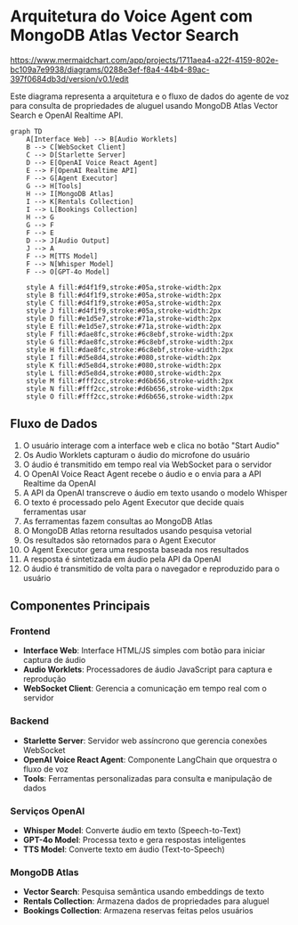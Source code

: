 # Arquitetura do Voice Agent com MongoDB Atlas Vector Search

https://www.mermaidchart.com/app/projects/1711aea4-a22f-4159-802e-bc109a7e9938/diagrams/0288e3ef-f8a4-44b4-89ac-397f0684db3d/version/v0.1/edit

Este diagrama representa a arquitetura e o fluxo de dados do agente de voz para consulta de propriedades de aluguel usando MongoDB Atlas Vector Search e OpenAI Realtime API.

```mermaid
graph TD
    A[Interface Web] --> B[Audio Worklets]
    B --> C[WebSocket Client]
    C --> D[Starlette Server]
    D --> E[OpenAI Voice React Agent]
    E --> F[OpenAI Realtime API]
    F --> G[Agent Executor]
    G --> H[Tools]
    H --> I[MongoDB Atlas]
    I --> K[Rentals Collection]
    I --> L[Bookings Collection]
    H --> G
    G --> F
    F --> E
    D --> J[Audio Output]
    J --> A
    F --> M[TTS Model]
    F --> N[Whisper Model]
    F --> O[GPT-4o Model]
    
    style A fill:#d4f1f9,stroke:#05a,stroke-width:2px
    style B fill:#d4f1f9,stroke:#05a,stroke-width:2px
    style C fill:#d4f1f9,stroke:#05a,stroke-width:2px
    style J fill:#d4f1f9,stroke:#05a,stroke-width:2px
    style D fill:#e1d5e7,stroke:#71a,stroke-width:2px
    style E fill:#e1d5e7,stroke:#71a,stroke-width:2px
    style F fill:#dae8fc,stroke:#6c8ebf,stroke-width:2px
    style G fill:#dae8fc,stroke:#6c8ebf,stroke-width:2px
    style H fill:#dae8fc,stroke:#6c8ebf,stroke-width:2px
    style I fill:#d5e8d4,stroke:#080,stroke-width:2px
    style K fill:#d5e8d4,stroke:#080,stroke-width:2px
    style L fill:#d5e8d4,stroke:#080,stroke-width:2px
    style M fill:#fff2cc,stroke:#d6b656,stroke-width:2px
    style N fill:#fff2cc,stroke:#d6b656,stroke-width:2px
    style O fill:#fff2cc,stroke:#d6b656,stroke-width:2px
```

## Fluxo de Dados

1. O usuário interage com a interface web e clica no botão "Start Audio"
2. Os Audio Worklets capturam o áudio do microfone do usuário
3. O áudio é transmitido em tempo real via WebSocket para o servidor
4. O OpenAI Voice React Agent recebe o áudio e o envia para a API Realtime da OpenAI
5. A API da OpenAI transcreve o áudio em texto usando o modelo Whisper
6. O texto é processado pelo Agent Executor que decide quais ferramentas usar
7. As ferramentas fazem consultas ao MongoDB Atlas
8. O MongoDB Atlas retorna resultados usando pesquisa vetorial
9. Os resultados são retornados para o Agent Executor
10. O Agent Executor gera uma resposta baseada nos resultados
11. A resposta é sintetizada em áudio pela API da OpenAI
12. O áudio é transmitido de volta para o navegador e reproduzido para o usuário

## Componentes Principais

### Frontend
- **Interface Web**: Interface HTML/JS simples com botão para iniciar captura de áudio
- **Audio Worklets**: Processadores de áudio JavaScript para captura e reprodução
- **WebSocket Client**: Gerencia a comunicação em tempo real com o servidor

### Backend
- **Starlette Server**: Servidor web assíncrono que gerencia conexões WebSocket
- **OpenAI Voice React Agent**: Componente LangChain que orquestra o fluxo de voz
- **Tools**: Ferramentas personalizadas para consulta e manipulação de dados

### Serviços OpenAI
- **Whisper Model**: Converte áudio em texto (Speech-to-Text)
- **GPT-4o Model**: Processa texto e gera respostas inteligentes
- **TTS Model**: Converte texto em áudio (Text-to-Speech)

### MongoDB Atlas
- **Vector Search**: Pesquisa semântica usando embeddings de texto
- **Rentals Collection**: Armazena dados de propriedades para aluguel
- **Bookings Collection**: Armazena reservas feitas pelos usuários